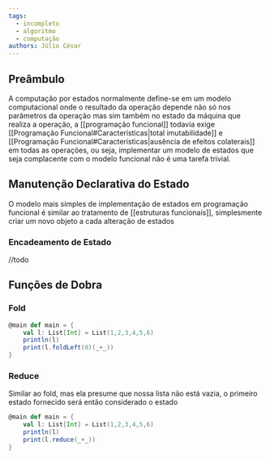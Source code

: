 ```yaml
---
tags:
  - incompleto
  - algoritmo
  - computação
authors: Júlio César
---
```

## Preâmbulo

A computação por estados normalmente define-se em um modelo computacional onde o resultado da operação depende não só nos parâmetros da operação mas sim também no estado da máquina que realiza a operação, a [[programação funcional]] todavia exige [[Programação Funcional#Características|total imutabilidade]] e [[Programação Funcional#Características|ausência de efeitos colaterais]] em todas as operações, ou seja, implementar um modelo de estados que seja complacente com o modelo funcional não é uma tarefa trivial.
## Manutenção Declarativa do Estado

O modelo mais simples de implementação de estados em programação funcional é similar ao tratamento de [[estruturas funcionais]], simplesmente criar um novo objeto a cada alteração de estados

### Encadeamento de Estado

//todo

## Funções de Dobra

### Fold
```scala
@main def main = {
	val l: List[Int] = List(1,2,3,4,5,6)
	println(l)
	print(l.foldLeft(0)(_+_))
}
```
### Reduce
Similar ao fold, mas ela presume que nossa lista não está vazia, o primeiro estado fornecido será então considerado o estado
```scala
@main def main = {
	val l: List[Int] = List(1,2,3,4,5,6)
	println(l)
	print(l.reduce(_+_))
}
```